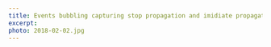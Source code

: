 ```yaml
---
title: Events bubbling capturing stop propagation and imidiate propagation
excerpt:
photo: 2018-02-02.jpg
---
```


